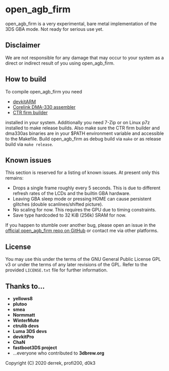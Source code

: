 # open_agb_firm

open_agb_firm is a very experimental, bare metal implementation of the 3DS GBA mode. Not ready for serious use yet.

## Disclaimer
We are not responsible for any damage that may occur to your system as a direct or indirect result of you using open_agb_firm.

## How to build
To compile open_agb_firm you need
* [devkitARM](https://sourceforge.net/projects/devkitpro/)
* [Corelink DMA-330 assembler](https://github.com/profi200/dma330as)
* [CTR firm builder](https://github.com/derrekr/ctr_firm_builder)

installed in your system. Additionally you need 7-Zip or on Linux p7z installed to make release builds. Also make sure the CTR firm builder and dma330as binaries are in your $PATH environment variable and accessible to the Makefile. Build open_agb_firm as debug build via `make` or as release build via `make release`.

## Known issues
This section is reserved for a listing of known issues. At present only this remains:
* Drops a single frame roughly every 5 seconds. This is due to different refresh rates of the LCDs and the builtin GBA hardware.
* Leaving GBA sleep mode or pressing HOME can cause persistent glitches (double scanlines/shifted picture).
* No scaling for now. This requires the GPU due to timing constraints.
* Save type hardcoded to 32 KiB (256k) SRAM for now.

If you happen to stumble over another bug, please open an issue in the [official open_agb_firm repo on GitHub](https://github.com/profi200/open_agb_firm/issues) or contact me via other platforms.

## License
You may use this under the terms of the GNU General Public License GPL v3 or under the terms of any later revisions of the GPL. Refer to the provided `LICENSE.txt` file for further information.

## Thanks to...
* **yellows8**
* **plutoo**
* **smea**
* **Normmatt**
* **WinterMute**
* **ctrulib devs**
* **Luma 3DS devs**
* **devkitPro**
* **ChaN**
* **fastboot3DS project**
* ...everyone who contributed to **3dbrew.org**

Copyright (C) 2020 derrek, profi200, d0k3
